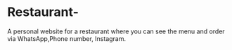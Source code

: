 # Restaurant-
A personal website for a restaurant where you can see the menu and order via WhatsApp,Phone number, Instagram.
